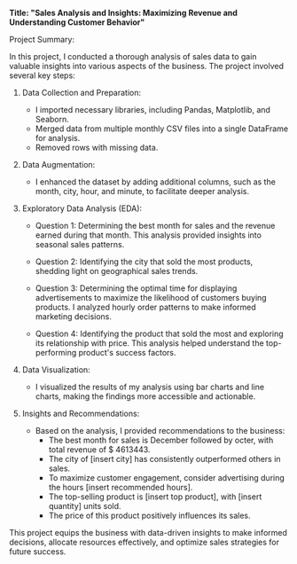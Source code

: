 **Title: "Sales Analysis and Insights: Maximizing Revenue and Understanding Customer Behavior"**

Project Summary:

In this project, I conducted a thorough analysis of sales data to gain valuable insights into various aspects of the business.
The project involved several key steps:

1. Data Collection and Preparation:
   - I imported necessary libraries, including Pandas, Matplotlib, and Seaborn.
   - Merged data from multiple monthly CSV files into a single DataFrame for analysis.
   - Removed rows with missing data.

2. Data Augmentation:
   - I enhanced the dataset by adding additional columns, such as the month, city, hour, and minute, to facilitate deeper analysis.
   
3. Exploratory Data Analysis (EDA):

   - Question 1: Determining the best month for sales and the revenue earned during that month. 
                 This analysis provided insights into seasonal sales patterns.

   - Question 2: Identifying the city that sold the most products, shedding light on geographical sales trends.
   
   - Question 3: Determining the optimal time for displaying advertisements to maximize the likelihood of customers buying products.
                 I analyzed hourly order patterns to make informed marketing decisions.
   
   - Question 4: Identifying the product that sold the most and exploring its relationship with price. 
                 This analysis helped understand the top-performing product's success factors.
   
4. Data Visualization:
   - I visualized the results of my analysis using bar charts and line charts, making the findings more accessible and actionable.

5. Insights and Recommendations:
   - Based on the analysis, I provided recommendations to the business:
      - The best month for sales is December followed by octer, with total revenue of $ 4613443.
      - The city of [insert city] has consistently outperformed others in sales.
      - To maximize customer engagement, consider advertising during the hours [insert recommended hours].
      - The top-selling product is [insert top product], with [insert quantity] units sold.
      - The price of this product positively influences its sales.

This project equips the business with data-driven insights to make informed decisions,
allocate resources effectively, and optimize sales strategies for future success.
